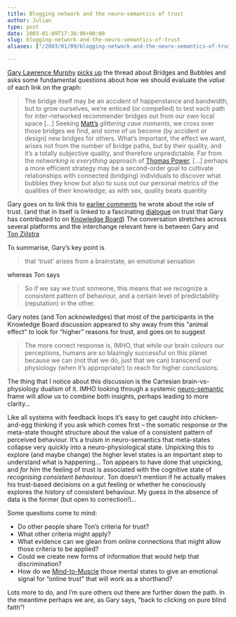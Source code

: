 ```yaml
---
title: Blogging network and the neuro-semantics of trust
author: Julian
type: post
date: 2003-01-09T17:38:08+00:00
slug: blogging-network-and-the-neuro-semantics-of-trust 
aliases: ["/2003/01/09/blogging-network-and-the-neuro-semantics-of-trust"]

---
```

[Gary Lawrence Murphy][1] [picks up][2] the thread about Bridges and Bubbles and asks some fundamental questions about how we should evaluate the _value_ of each link on the graph:

> The bridge itself may be an accident of happenstance and bandwidth, but to grow ourselves, we&#8217;re enticed (or compelled) to test each path for inter-networked recommender bridges out from our own local space [&#8230;] Seeking [Matt&#8217;s][3] _glittering cave moments_, we cross over those bridges we find, and some of us become (by accident or design) new bridges for others. What&#8217;s important, the effect we want, arises not from the number of bridge paths, but by their quality, and it&#8217;s a totally subjective quality, and therefore unpredictable. Far from the _networking is everything_ approach of [Thomas Power][4], [&#8230;] perhaps a more efficient strategy may be a second-order goal to cultivate relationships with connected (bridging) individuals to discover what bubbles they know but also to suss out our personal metrics of the qualities of their knowledge; as with sex, quality beats quantity

Gary goes on to link this to [earlier comments][5] he wrote about the role of trust. (and that in itself is linked to a fascinating [dialogue][6] on trust that Gary has contributed to on [Knowledge Board][7]) The conversation stretches across several platforms and the interchange relevant here is between Gary and [Ton Zijlstra][8]
  
To summarise, Gary&#8217;s key point is 

> that &#8216;trust&#8217; arises from a brainstate, an emotional sensation 

whereas Ton says 

> So if we say we trust someone, this means that we recognize a consistent pattern of behaviour, and a certain level of predictability (reputation) in the other.

Gary notes (and Ton acknowledges) that most of the participants in the Knowledge Board discussion appeared to shy away from this &#8220;animal effect&#8221; to look for &#8220;higher&#8221; reasons for trust, and goes on to suggest 

> The more correct response is, IMHO, that while our brain colours our perceptions, humans are so blazingly successful on this planet because we can (not that we do, just that we can) transcend our physiology (when it&#8217;s appropriate!) to reach for higher conclusions.

The thing that I notice about this discussion is the Cartesian brain-vs-physiology dualism of it. IMHO looking through a systemic [neuro-semantic][9] frame will allow us to combine both insights, perhaps leading to more clarity&#8230;

Like all systems with feedback loops it&#8217;s easy to get caught into chicken-and-egg thinking if you ask which comes first &#8211; the somatic response or the meta-state thought structure about the value of a consistent pattern of perceived behaviour. It&#8217;s a truism in neuro-semantics that meta-states collapse very quickly into a neuro-physiological state. Unpicking this to explore (and maybe change) the higher level states is an important step to understand what is happening&#8230; Ton appears to have done that unpicking, and _for him_ the feeling of trust is associated with the cognitive state of _recognising consistent behaviour_. Ton doesn&#8217;t mention if he actually makes his trust-based decisions on a gut feeling or whether he consciously explores the history of consistent behaviour. My guess in the absence of data is the former (but open to correction!)&#8230;

Some questions come to mind:

  * Do other people share Ton&#8217;s criteria for trust?
  * What other criteria might apply?
  * What evidence can we glean from online connections that might allow those criteria to be applied?
  * Could we create new forms of information that would help that discrimination?
  * How do we [Mind-to-Muscle][10] those mental states to give an emotional signal for &#8220;online trust&#8221; that will work as a shorthand?

Lots more to do, and I&#8217;m sure others out there are further down the path. In the meantime perhaps we are, as Gary says, &#8220;back to clicking on pure blind faith&#8221;!

 [1]: https://www.teledyn.com/mt/
 [2]: https://www.teledyn.com/mt/archives/000487.html "TeledyN: Bridges and Bubbles"
 [3]: https://www.blackbeltjones.com/work/mt/archives/000484.html
 [4]: https://www.ecademy.com/
 [5]: https://www.teledyn.com/mt/archives/000271.html#000271
 [6]: https://www.knowledgeboard.com/cgi-bin/item.cgi?id=86659&d=pnd#neuroeffects
 [7]: https://www.knowledgeboard.com/index.html
 [8]: https://interdependent.blogspot.com/2002_11_03_interdependent_archive.html#84051056
 [9]: https://www.neurosemantics.com/
 [10]: https://www.neurosemantics.com/Techniques/Mind-To-Muscle.htm
